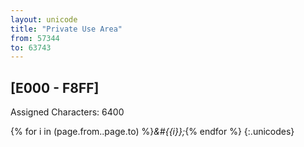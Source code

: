 ```yaml
---
layout: unicode
title: "Private Use Area"
from: 57344
to: 63743
---
```


## 	[E000 - F8FF]

Assigned Characters: 6400

{% for i in (page.from..page.to) %}<i>&#{{i}};</i>{% endfor %}
{:.unicodes}
